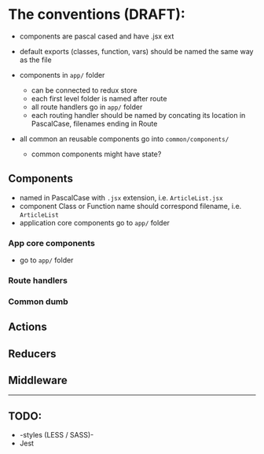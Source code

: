 # The conventions (DRAFT):


- components are pascal cased and have .jsx ext
- default exports (classes, function, vars) should be named the same way as the file

- components in `app/` folder  
    - can be connected to redux store
    - each first level folder is named after route
    - all route handlers go in `app/` folder
    - each routing handler should be named by concating its location in PascalCase, filenames ending in Route
    
    
- all common an reusable components go into `common/components/`
    - common components might have state?


## Components
- named in PascalCase with `.jsx` extension, i.e. `ArticleList.jsx`
- component Class or Function name should correspond filename, i.e. `ArticleList`
- application core components go to `app/` folder

### App core components
- go to `app/` folder

### Route handlers
### Common dumb

## Actions

## Reducers

## Middleware

----------

## TODO:

- -styles (LESS / SASS)-
- Jest
